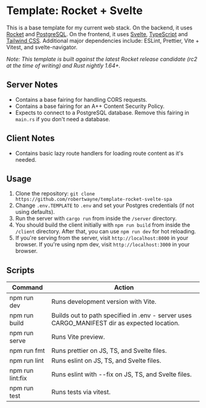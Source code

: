 # Template: Rocket + Svelte

This is a base template for my current web stack. On the backend, it uses [Rocket](https://rocket.rs) and [PostgreSQL](https://www.postgresql.org). On the frontend, it uses [Svelte](https://svelte.dev), [TypeScript](https://www.typescriptlang.org) and [Tailwind CSS](https://tailwindcss.com). Additional major dependencies include: ESLint, Prettier, Vite + Vitest, and svelte-navigator.

*Note: This template is built against the latest Rocket release candidate (rc2 at the time of writing) and Rust nightly 1.64+.*

## Server Notes

* Contains a base fairing for handling CORS requests.
* Contains a base fairing for an A++ Content Security Policy.
* Expects to connect to a PostgreSQL database. Remove this fairing in `main.rs` if you don't need a database.

## Client Notes

* Contains basic lazy route handlers for loading route content as it's needed.

## Usage

1. Clone the repository: `git clone https://github.com/robertwayne/template-rocket-svelte-spa`
2. Change `.env.TEMPLATE` to `.env` and set your Postgres credentials (if not using defaults).
3. Run the server with `cargo run` from inside the `/server` directory.
4. You should build the client initially with `npm run build` from inside the `/client` directory. After that, you can use `npm run dev` for hot reloading.
5. If you're serving from the server, visit `http://localhost:8000` in your browser. If you're using npm dev, visit `http://localhost:3000` in your browser.

## Scripts

| Command | Action |
|---------|--------|
| npm run dev | Runs development version with Vite. |
| npm run build | Builds out to path specified in .env - server uses CARGO_MANIFEST dir as expected location. |
| npm run serve | Runs Vite preview. |
| npm run fmt | Runs prettier on JS, TS, and Svelte files. |
| npm run lint | Runs eslint on JS, TS, and Svelte files. |
| npm run lint:fix | Runs eslint with --fix on JS, TS, and Svelte files. |
| npm run test | Runs tests via vitest. |

